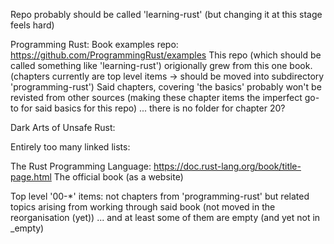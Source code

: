 Repo probably should be called 'learning-rust' (but changing it at this stage feels hard)


Programming Rust:
Book examples repo: https://github.com/ProgrammingRust/examples
This repo (which should be called something like 'learning-rust') origionally grew from this one book.
(chapters currently are top level items -> should be moved into subdirectory 'programming-rust')
Said chapters, covering 'the basics' probably won't be revisted from other sources (making these chapter items the imperfect go-to for said basics for this repo)
... there is no folder for chapter 20?


Dark Arts of Unsafe Rust:


Entirely too many linked lists:


The Rust Programming Language:
https://doc.rust-lang.org/book/title-page.html
The official book (as a website)


Top level '00-\*' items: 
not chapters from 'programming-rust' but related topics arising from working through said book (not moved in the reorganisation (yet))
... and at least some of them are empty (and yet not in \_empty)


